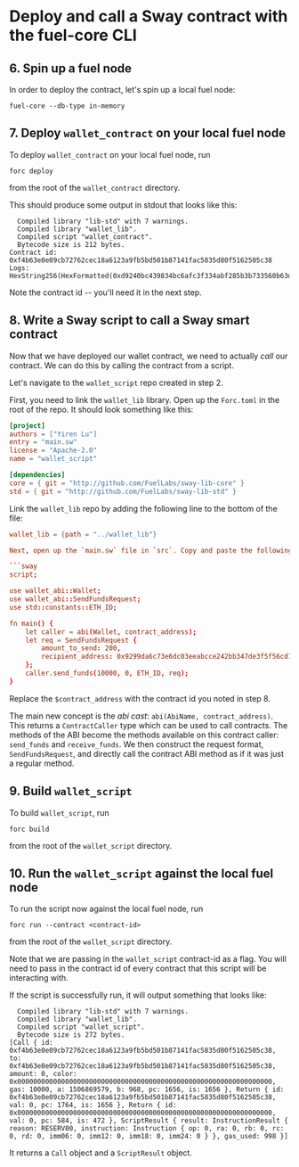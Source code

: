 # Deploy and call a Sway contract with the fuel-core CLI

## 6. Spin up a fuel node

In order to deploy the contract, let's spin up a local fuel node:

```console
fuel-core --db-type in-memory
```

## 7. Deploy `wallet_contract` on your local fuel node

To deploy `wallet_contract` on your local fuel node, run

```console
forc deploy
```

from the root of the `wallet_contract` directory.

This should produce some output in stdout that looks like this:

```console
  Compiled library "lib-std" with 7 warnings.
  Compiled library "wallet_lib".
  Compiled script "wallet_contract".
  Bytecode size is 212 bytes.
Contract id: 0xf4b63e0e09cb72762cec18a6123a9fb5bd501b87141fac5835d80f5162505c38
Logs:
HexString256(HexFormatted(0xd9240bc439834bc6afc3f334abf285b3b733560b63d7ce1eb53afa8981984af7))
```

Note the contract id -- you'll need it in the next step.

## 8. Write a Sway script to call a Sway smart contract

Now that we have deployed our wallet contract, we need to actually _call_ our contract. We can do this by calling the contract from a script.

Let's navigate to the `wallet_script` repo created in step 2.

First, you need to link the `wallet_lib` library. Open up the `Forc.toml` in the root of the repo. It should look something like this:

```toml
[project]
authors = ["Yiren Lu"]
entry = "main.sw"
license = "Apache-2.0"
name = "wallet_script"

[dependencies]
core = { git = "http://github.com/FuelLabs/sway-lib-core" }
std = { git = "http://github.com/FuelLabs/sway-lib-std" }
```

Link the `wallet_lib` repo by adding the following line to the bottom of the file:

````toml
wallet_lib = {path = "../wallet_lib"}

Next, open up the `main.sw` file in `src`. Copy and paste the following code:

```sway
script;

use wallet_abi::Wallet;
use wallet_abi::SendFundsRequest;
use std::constants::ETH_ID;

fn main() {
    let caller = abi(Wallet, contract_address);
    let req = SendFundsRequest {
        amount_to_send: 200,
        recipient_address: 0x9299da6c73e6dc03eeabcce242bb347de3f5f56cd1c70926d76526d7ed199b8b,
    };
    caller.send_funds(10000, 0, ETH_ID, req);
}
````

Replace the `$contract_address` with the contract id you noted in step 8.

The main new concept is the _abi cast_: `abi(AbiName, contract_address)`. This returns a `ContractCaller` type which can be used to call contracts. The methods of the ABI become the methods available on this contract caller: `send_funds` and `receive_funds`. We then construct the request format, `SendFundsRequest`, and directly call the contract ABI method as if it was just a regular method.

## 9. Build `wallet_script`

To build `wallet_script`, run

```console
forc build
```

from the root of the `wallet_script` directory.

## 10. Run the `wallet_script` against the local fuel node

To run the script now against the local fuel node, run

```console
forc run --contract <contract-id>
```

from the root of the `wallet_script` directory.

Note that we are passing in the `wallet_script` contract-id as a flag. You will need to pass in the contract id of every contract that this script will be interacting with.

If the script is successfully run, it will output something that looks like:

```console
  Compiled library "lib-std" with 7 warnings.
  Compiled library "wallet_lib".
  Compiled script "wallet_script".
  Bytecode size is 272 bytes.
[Call { id: 0xf4b63e0e09cb72762cec18a6123a9fb5bd501b87141fac5835d80f5162505c38, to: 0xf4b63e0e09cb72762cec18a6123a9fb5bd501b87141fac5835d80f5162505c38, amount: 0, color: 0x0000000000000000000000000000000000000000000000000000000000000000, gas: 10000, a: 1506869579, b: 968, pc: 1656, is: 1656 }, Return { id: 0xf4b63e0e09cb72762cec18a6123a9fb5bd501b87141fac5835d80f5162505c38, val: 0, pc: 1764, is: 1656 }, Return { id: 0x0000000000000000000000000000000000000000000000000000000000000000, val: 0, pc: 584, is: 472 }, ScriptResult { result: InstructionResult { reason: RESERV00, instruction: Instruction { op: 0, ra: 0, rb: 0, rc: 0, rd: 0, imm06: 0, imm12: 0, imm18: 0, imm24: 0 } }, gas_used: 998 }]
```

It returns a `Call` object and a `ScriptResult` object.
